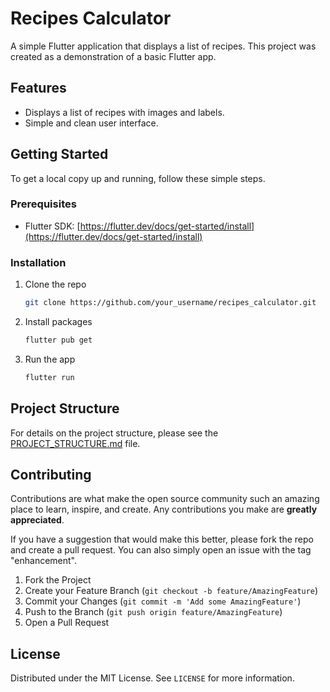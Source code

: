 # Recipes Calculator

A simple Flutter application that displays a list of recipes. This project was created as a demonstration of a basic Flutter app.

## Features

- Displays a list of recipes with images and labels.
- Simple and clean user interface.

## Getting Started

To get a local copy up and running, follow these simple steps.

### Prerequisites

- Flutter SDK: [https://flutter.dev/docs/get-started/install](https://flutter.dev/docs/get-started/install)

### Installation

1. Clone the repo
   ```sh
   git clone https://github.com/your_username/recipes_calculator.git
   ```
2. Install packages
   ```sh
   flutter pub get
   ```
3. Run the app
   ```sh
   flutter run
   ```

## Project Structure

For details on the project structure, please see the [PROJECT_STRUCTURE.md](PROJECT_STRUCTURE.md) file.

## Contributing

Contributions are what make the open source community such an amazing place to learn, inspire, and create. Any contributions you make are **greatly appreciated**.

If you have a suggestion that would make this better, please fork the repo and create a pull request. You can also simply open an issue with the tag "enhancement".

1. Fork the Project
2. Create your Feature Branch (`git checkout -b feature/AmazingFeature`)
3. Commit your Changes (`git commit -m 'Add some AmazingFeature'`)
4. Push to the Branch (`git push origin feature/AmazingFeature`)
5. Open a Pull Request

## License

Distributed under the MIT License. See `LICENSE` for more information.